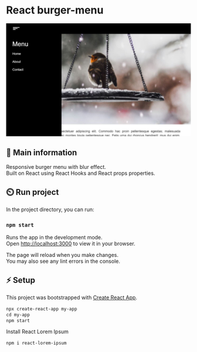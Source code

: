# React burger-menu

![cover](./src/01.jpeg)


## 🦉 Main information

Responsive burger menu with blur effect.\
Built on React using React Hooks and React props properties.

## ⏲️ Run project

In the project directory, you can run:

### `npm start`

Runs the app in the development mode.\
Open [http://localhost:3000](http://localhost:3000) to view it in your browser.

The page will reload when you make changes.\
You may also see any lint errors in the console.

## ⚡ Setup

This project was bootstrapped with [Create React App](https://github.com/facebook/create-react-app).

```
npx create-react-app my-app
cd my-app
npm start
```
Install React Lorem Ipsum

```
npm i react-lorem-ipsum
```